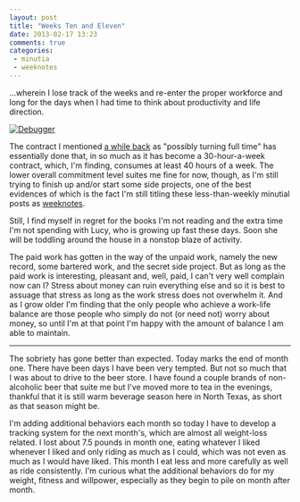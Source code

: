```yaml
---
layout: post
title: "Weeks Ten and Eleven"
date: 2013-02-17 13:23
comments: true
categories: 
 - minutia
 - weeknotes
---
```


...wherein I lose track of the weeks and re-enter the proper workforce and long for the days when I had time to think about productivity and life direction.    

[![Debugger](http://imgs.xkcd.com/comics/debugger.png "It can take a site a while to figure out that there's a problem with their 'report a bug' form.")](http://xkcd.com/1163/)

The contract I mentioned [a while back]({{site.url}}/2013/01/13/week-six/) as "possibly turning full time" has essentially done that, in so much as it has become a 30-hour-a-week contract, which, I'm finding, consumes at least 40 hours of a week. The lower overall commitment level suites me fine for now, though, as I'm still trying to finish up and/or start some side projects, one of the best evidences of which is the fact I'm still titling these less-than-weekly minutial posts as [weeknotes](/categories/#weeknotes). 

Still, I find myself in regret for the books I'm not reading and the extra time I'm not spending with Lucy, who is growing up fast these days. Soon she will be toddling around the house in a nonstop blaze of activity. 

The paid work has gotten in the way of the unpaid work, namely the new record, some bartered work, and the secret side project. But as long as the paid work is interesting, pleasant and, well, paid, I can't very well complain now can I? Stress about money can ruin everything else and so it is best to assuage that stress as long as the work stress does not overwhelm it. And as I grow older I'm finding that the only people who achieve a work-life balance are those people who simply do not (or need not) worry about money, so until I'm at that point I'm happy with the amount of balance I am able to maintain. 

---

The sobriety has gone better than expected. Today marks the end of month one. There have been days I have been very tempted. But not so much that I was about to drive to the beer store. I have found a couple brands of non-alcoholic beer that suite me but I've moved more to tea in the evenings, thankful that it is still warm beverage season here in North Texas, as short as that season might be. 

I'm adding additional behaviors each month so today I have to develop a tracking system for the next month's, which are almost all weight-loss related. I lost about 7.5 pounds in month one, eating whatever I liked whenever I liked and only riding as much as I could, which was not even as much as I would have liked. This month I eat less and more carefully as well as ride consistently. I'm curious what the additional behaviors do for my weight, fitness and willpower, especially as they begin to pile on month after month. 
